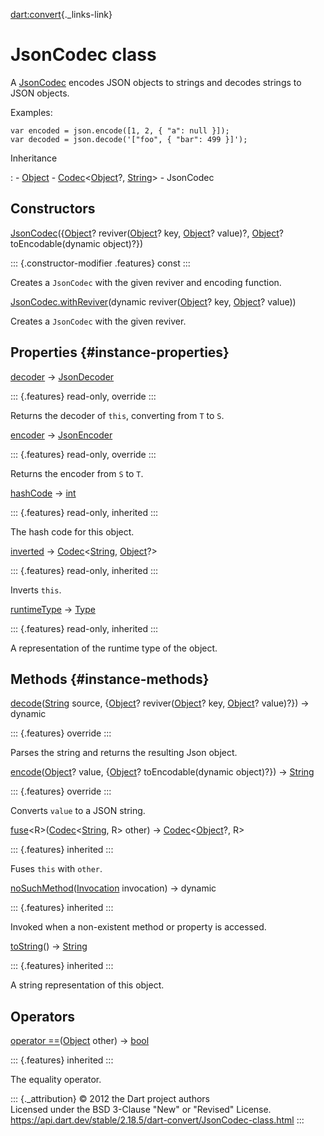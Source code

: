 [dart:convert](../dart-convert/dart-convert-library){._links-link}

JsonCodec class
===============

A [JsonCodec](jsoncodec-class) encodes JSON objects to strings and
decodes strings to JSON objects.

Examples:

``` {.language-dart data-language="dart"}
var encoded = json.encode([1, 2, { "a": null }]);
var decoded = json.decode('["foo", { "bar": 499 }]');
```

Inheritance

:   -   [Object](../dart-core/object-class)
    -   [Codec](codec-class)\<[Object](../dart-core/object-class)?,
        [String](../dart-core/string-class)\>
    -   JsonCodec

Constructors
------------

[JsonCodec](jsoncodec/jsoncodec)({[Object](../dart-core/object-class)?
reviver([Object](../dart-core/object-class)? key,
[Object](../dart-core/object-class)? value)?,
[Object](../dart-core/object-class)? toEncodable(dynamic object)?})

::: {.constructor-modifier .features}
const
:::

Creates a `JsonCodec` with the given reviver and encoding function.

[JsonCodec.withReviver](jsoncodec/jsoncodec.withreviver)(dynamic
reviver([Object](../dart-core/object-class)? key,
[Object](../dart-core/object-class)? value))

Creates a `JsonCodec` with the given reviver.

Properties {#instance-properties}
----------

[decoder](jsoncodec/decoder) → [JsonDecoder](jsondecoder-class)

::: {.features}
read-only, override
:::

Returns the decoder of `this`, converting from `T` to `S`.

[encoder](jsoncodec/encoder) → [JsonEncoder](jsonencoder-class)

::: {.features}
read-only, override
:::

Returns the encoder from `S` to `T`.

[hashCode](../dart-core/object/hashcode) → [int](../dart-core/int-class)

::: {.features}
read-only, inherited
:::

The hash code for this object.

[inverted](codec/inverted) →
[Codec](codec-class)\<[String](../dart-core/string-class),
[Object](../dart-core/object-class)?\>

::: {.features}
read-only, inherited
:::

Inverts `this`.

[runtimeType](../dart-core/object/runtimetype) →
[Type](../dart-core/type-class)

::: {.features}
read-only, inherited
:::

A representation of the runtime type of the object.

Methods {#instance-methods}
-------

[decode](jsoncodec/decode)([String](../dart-core/string-class) source,
{[Object](../dart-core/object-class)?
reviver([Object](../dart-core/object-class)? key,
[Object](../dart-core/object-class)? value)?}) → dynamic

::: {.features}
override
:::

Parses the string and returns the resulting Json object.

[encode](jsoncodec/encode)([Object](../dart-core/object-class)? value,
{[Object](../dart-core/object-class)? toEncodable(dynamic object)?}) →
[String](../dart-core/string-class)

::: {.features}
override
:::

Converts `value` to a JSON string.

[fuse](codec/fuse)\<R\>([Codec](codec-class)\<[String](../dart-core/string-class),
R\> other) → [Codec](codec-class)\<[Object](../dart-core/object-class)?,
R\>

::: {.features}
inherited
:::

Fuses `this` with `other`.

[noSuchMethod](../dart-core/object/nosuchmethod)([Invocation](../dart-core/invocation-class)
invocation) → dynamic

::: {.features}
inherited
:::

Invoked when a non-existent method or property is accessed.

[toString](../dart-core/object/tostring)() →
[String](../dart-core/string-class)

::: {.features}
inherited
:::

A string representation of this object.

Operators
---------

[operator
==](../dart-core/object/operator_equals)([Object](../dart-core/object-class)
other) → [bool](../dart-core/bool-class)

::: {.features}
inherited
:::

The equality operator.

::: {._attribution}
© 2012 the Dart project authors\
Licensed under the BSD 3-Clause \"New\" or \"Revised\" License.\
<https://api.dart.dev/stable/2.18.5/dart-convert/JsonCodec-class.html>
:::
